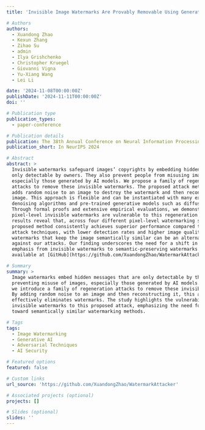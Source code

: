 ```yaml
---
title: 'Invisible Image Watermarks Are Provably Removable Using Generative AI'

# Authors
authors:
  - Xuandong Zhao
  - Kexun Zhang
  - Zihao Su
  - admin
  - Ilya Grishchenko
  - Christopher Kruegel
  - Giovanni Vigna
  - Yu-Xiang Wang
  - Lei Li

date: '2024-11-08T00:00:00Z'
publishDate: '2024-11-11T00:00:00Z'
doi: ''

# Publication type
publication_types:
  - paper-conference

# Publication details
publication: The 38th Annual Conference on Neural Information Processing Systems
publication_short: In NeurIPS 2024

# Abstract
abstract: >
  Invisible watermarks safeguard images’ copyrights by embedding hidden messages
  only detectable by owners. They also prevent people from misusing images,
  especially those generated by AI models. We propose a family of regeneration
  attacks to remove these invisible watermarks. The proposed attack method first
  adds random noise to an image to destroy the watermark and then reconstructs the
  image. This approach is flexible and can be instantiated with many existing image-
  denoising algorithms and pre-trained generative models such as diffusion models.
  Through formal proofs and extensive empirical evaluations, we demonstrate that
  pixel-level invisible watermarks are vulnerable to this regeneration attack. Our
  results reveal that, across four different pixel-level watermarking schemes, the
  proposed method consistently achieves superior performance compared to existing
  attack techniques, with lower detection rates and higher image quality. However,
  watermarks that keep the image semantically similar can be an alternative defense
  against our attacks. Our finding underscores the need for a shift in research/industry
  emphasis from invisible watermarks to semantic-preserving watermarks. Code is
  available at [GitHub](https://github.com/XuandongZhao/WatermarkAttacker).

# Summary
summary: >
  Image watermarks embed hidden messages that are only detectable by the owners, 
  preventing misuse of images, especially those generated by AI models. In this paper 
  we introduce a family of regeneration attacks to remove these invisible watermarks. 
  By adding random noise to an image and then reconstructing it, this approach 
  effectively eliminates watermarks. The study highlights the vulnerability of all 
  invisible watermarks to this proposed attack, emphasizing the need for a shift 
  toward semantically similar watermarking methods.

# Tags
tags:
  - Image Watermarking
  - Generative AI
  - Adversarial Techniques
  - AI Security

# Featured options
featured: false

# Custom links
url_source: 'https://github.com/XuandongZhao/WatermarkAttacker'

# Associated projects (optional)
projects: []

# Slides (optional)
slides: ''
---
```

